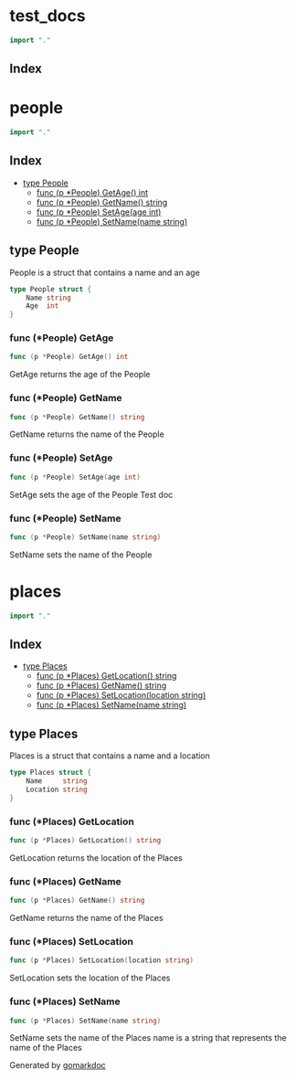 <!-- Code generated by gomarkdoc. DO NOT EDIT -->

# test\_docs

```go
import "."
```

 ## Index



# people

```go
import "."
```

 ## Index

- [type People](<#People>)
  - [func \(p \*People\) GetAge\(\) int](<#People.GetAge>)
  - [func \(p \*People\) GetName\(\) string](<#People.GetName>)
  - [func \(p \*People\) SetAge\(age int\)](<#People.SetAge>)
  - [func \(p \*People\) SetName\(name string\)](<#People.SetName>)


<a name="People"></a>
 ## type People

People is a struct that contains a name and an age

```go
type People struct {
    Name string
    Age  int
}
```

<a name="People.GetAge"></a>
 ### func \(\*People\) GetAge

```go
func (p *People) GetAge() int
```

GetAge returns the age of the People

<a name="People.GetName"></a>
 ### func \(\*People\) GetName

```go
func (p *People) GetName() string
```

GetName returns the name of the People

<a name="People.SetAge"></a>
 ### func \(\*People\) SetAge

```go
func (p *People) SetAge(age int)
```

SetAge sets the age of the People Test doc

<a name="People.SetName"></a>
 ### func \(\*People\) SetName

```go
func (p *People) SetName(name string)
```

SetName sets the name of the People

# places

```go
import "."
```

 ## Index

- [type Places](<#Places>)
  - [func \(p \*Places\) GetLocation\(\) string](<#Places.GetLocation>)
  - [func \(p \*Places\) GetName\(\) string](<#Places.GetName>)
  - [func \(p \*Places\) SetLocation\(location string\)](<#Places.SetLocation>)
  - [func \(p \*Places\) SetName\(name string\)](<#Places.SetName>)


<a name="Places"></a>
 ## type Places

Places is a struct that contains a name and a location

```go
type Places struct {
    Name     string
    Location string
}
```

<a name="Places.GetLocation"></a>
 ### func \(\*Places\) GetLocation

```go
func (p *Places) GetLocation() string
```

GetLocation returns the location of the Places

<a name="Places.GetName"></a>
 ### func \(\*Places\) GetName

```go
func (p *Places) GetName() string
```

GetName returns the name of the Places

<a name="Places.SetLocation"></a>
 ### func \(\*Places\) SetLocation

```go
func (p *Places) SetLocation(location string)
```

SetLocation sets the location of the Places

<a name="Places.SetName"></a>
 ### func \(\*Places\) SetName

```go
func (p *Places) SetName(name string)
```

SetName sets the name of the Places name is a string that represents the name of the Places

Generated by [gomarkdoc](<https://github.com/princjef/gomarkdoc>)
